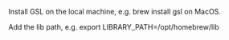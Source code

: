 Install GSL on the local machine, e.g. brew install gsl on MacOS.

Add the lib path, e.g. export LIBRARY_PATH=/opt/homebrew/lib

